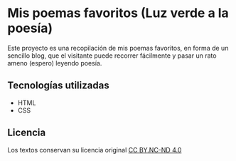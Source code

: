 # Mis poemas favoritos (Luz verde a la poesía)
Este proyecto es una recopilación de mis poemas favoritos, en forma de un sencillo blog, que el visitante puede recorrer fácilmente y pasar un rato ameno (espero) leyendo poesía.  
## Tecnologías utilizadas
* HTML
* CSS
## Licencia
Los textos conservan su licencia original [CC BY.NC-ND 4.0](https://creativecommons.org/licenses/by-nc-nd/4.0/)
